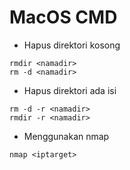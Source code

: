 # MacOS CMD
- Hapus direktori kosong
```
rmdir <namadir>
rm -d <namadir>
```
- Hapus direktori ada isi
```
rm -d -r <namadir>
rmdir -r <namadir>
```
- Menggunakan nmap
```
nmap <iptarget>
```
